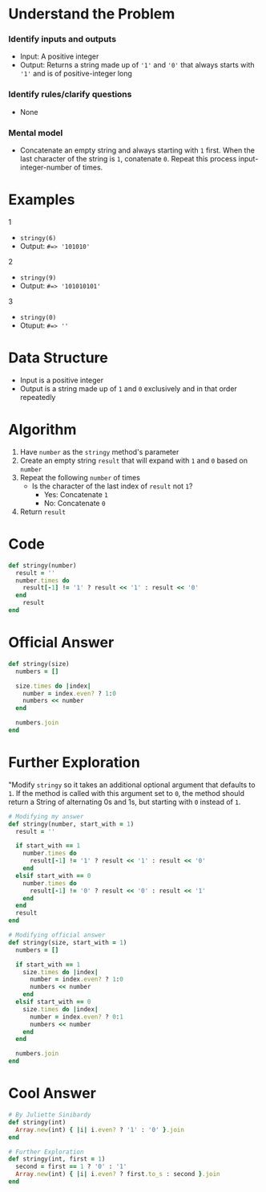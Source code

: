 # Understand the Problem
### Identify inputs and outputs
* Input: A positive integer
* Output: Returns a string made up of `'1'` and `'0'` that always starts with `'1'` and is of positive-integer long
### Identify rules/clarify questions
* None
### Mental model
* Concatenate an empty string and always starting with `1` first. When the last character of the string is `1`, conatenate `0`. Repeat this process input-integer-number of times.
# Examples
1
* `stringy(6)`
* Output: `#=> '101010'`

2
* `stringy(9)`
* Output: `#=> '101010101'`

3
* `stringy(0)`
* Otuput: `#=> ''`
# Data Structure
* Input is a positive integer
* Output is a string made up of `1` and `0` exclusively and in that order repeatedly
# Algorithm
1. Have `number` as the `stringy` method's parameter
2. Create an empty string `result` that will expand with `1` and `0` based on `number`
3. Repeat the following `number` of times
    * Is the character of the last index of `result` not `1`?
      * Yes: Concatenate `1`
      * No: Concatenate `0`
4. Return `result`

# Code
```ruby
def stringy(number)
  result = ''
  number.times do
    result[-1] != '1' ? result << '1' : result << '0'
  end
    result
end
```

# Official Answer
```ruby
def stringy(size)
  numbers = []

  size.times do |index|
    number = index.even? ? 1:0
    numbers << number
  end

  numbers.join
end
```
# Further Exploration
"Modify `stringy` so it takes an additional optional argument that defaults to `1`. If the method is called with this argument set to `0`, the method should return a String of alternating 0s and 1s, but starting with `0` instead of `1`.
```ruby
# Modifying my answer
def stringy(number, start_with = 1)
  result = ''

  if start_with == 1
    number.times do
      result[-1] != '1' ? result << '1' : result << '0'
    end
  elsif start_with == 0
    number.times do
      result[-1] != '0' ? result << '0' : result << '1'
    end
  end
  result
end

# Modifying official answer
def stringy(size, start_with = 1)
  numbers = []

  if start_with == 1
    size.times do |index|
      number = index.even? ? 1:0
      numbers << number
    end
  elsif start_with == 0
    size.times do |index|
      number = index.even? ? 0:1
      numbers << number
    end
  end

  numbers.join
end
```
# Cool Answer
```ruby
# By Juliette Sinibardy
def stringy(int)
  Array.new(int) { |i| i.even? ? '1' : '0' }.join
end

# Further Exploration
def stringy(int, first = 1)
  second = first == 1 ? '0' : '1'
  Array.new(int) { |i| i.even? ? first.to_s : second }.join
end
```